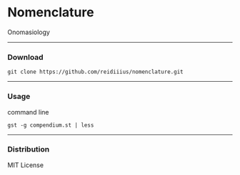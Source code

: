 # Nomenclature
Onomasiology

---

### Download

    git clone https://github.com/reidiiius/nomenclature.git

---

### Usage
command line

    gst -g compendium.st | less

---

### Distribution
MIT License

